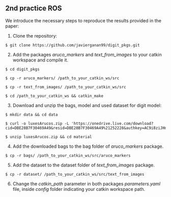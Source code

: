 ## 2nd practice ROS

We introduce the necessary steps to reproduce the results provided in the paper:

1. Clone the repository:

```
$ git clone https://github.com/javierganan99/digit_pkgs.git
```

2. Add the packages *aruco_markers* and *text_from_images* to your catkin workspace and compile it.

```
$ cd digit_pkgs
```
```
$ cp -r aruco_markers/ /path_to_your_catkin_ws/src
```

```
$ cp -r text_from_images/ /path_to_your_catkin_ws/src
```

```
$ cd /path_to_your_catkin_ws && catkin_make
```

3. Download and unzip the bags, model and used dataset for digit model:

```
$ mkdir data && cd data
```

```
$ curl -o luxesArucos.zip -L 'https://onedrive.live.com/download?cid=DBE28B7F30469A49&resid=DBE28B7F30469A49%21252228&authkey=AC9i8ziJHnd95Vo'
```

```
$ unzip luxesArucos.zip && cd material
```

4. Add the downloaded bags to the bag folder of *aruco_markers* package.

```
$ cp -r bags/ /path_to_your_catkin_ws/src/aruco_markers
```

5. Add the dataset to the dataset folder of *text_from_images* package.

```
$ cp -r dataset/ /path_to_your_catkin_ws/src/text_from_images
```

6. Change the *catkin_path* parameter in both packages *parameters.yaml* file, inside *config* folder indicating your catkin workspace path.
